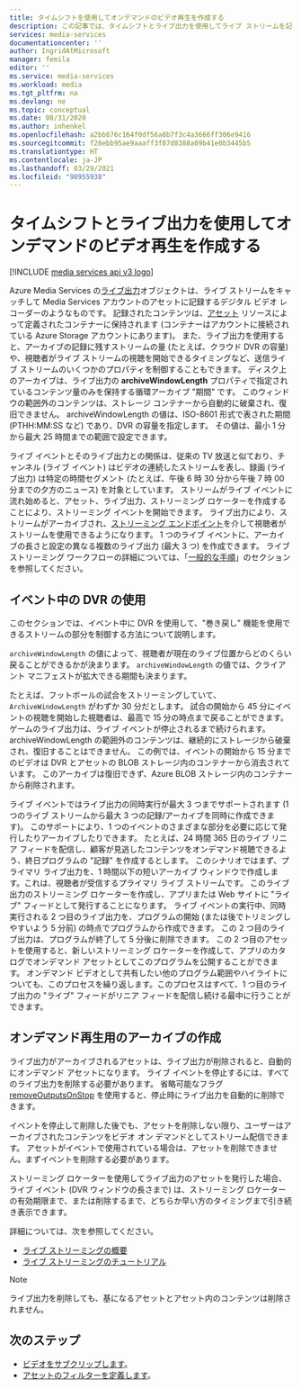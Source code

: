 ```yaml
---
title: タイムシフトを使用してオンデマンドのビデオ再生を作成する
description: この記事では、タイムシフトとライブ出力を使用してライブ ストリームを記録し、オンデマンド再生を作成する方法について説明します。
services: media-services
documentationcenter: ''
author: IngridAtMicrosoft
manager: femila
editor: ''
ms.service: media-services
ms.workload: media
ms.tgt_pltfrm: na
ms.devlang: ne
ms.topic: conceptual
ms.date: 08/31/2020
ms.author: inhenkel
ms.openlocfilehash: a2bb876c164f0df56a8b7f3c4a3666ff306e9416
ms.sourcegitcommit: f28ebb95ae9aaaff3f87d8388a09b41e0b3445b5
ms.translationtype: HT
ms.contentlocale: ja-JP
ms.lasthandoff: 03/29/2021
ms.locfileid: "98955938"
---
```

# <a name="use-time-shifting-and-live-outputs-to-create-on-demand-video-playback"></a>タイムシフトとライブ出力を使用してオンデマンドのビデオ再生を作成する

[!INCLUDE [media services api v3 logo](./includes/v3-hr.md)]

Azure Media Services の[ライブ出力](/rest/api/media/liveoutputs)オブジェクトは、ライブ ストリームをキャッチして Media Services アカウントのアセットに記録するデジタル ビデオ レコーダーのようなものです。 記録されたコンテンツは、[アセット](/rest/api/media/assets) リソースによって定義されたコンテナーに保持されます (コンテナーはアカウントに接続されている Azure Storage アカウントにあります)。 また、ライブ出力を使用すると、アーカイブの記録に残すストリームの量 (たとえば、クラウド DVR の容量) や、視聴者がライブ ストリームの視聴を開始できるタイミングなど、送信ライブ ストリームのいくつかのプロパティを制御することもできます。 ディスク上のアーカイブは、ライブ出力の **archiveWindowLength** プロパティで指定されているコンテンツ量のみを保持する循環アーカイブ "期間" です。 このウィンドウの範囲外のコンテンツは、ストレージ コンテナーから自動的に破棄され、復旧できません。 archiveWindowLength の値は、ISO-8601 形式で表された期間 (PTHH:MM:SS など) であり、DVR の容量を指定します。 その値は、最小 1 分から最大 25 時間までの範囲で設定できます。

ライブ イベントとそのライブ出力との関係は、従来の TV 放送と似ており、チャンネル (ライブ イベント) はビデオの連続したストリームを表し、録画 (ライブ出力) は特定の時間セグメント (たとえば、午後 6 時 30 分から午後 7 時 00 分までの夕方のニュース) を対象としています。 ストリームがライブ イベントに流れ始めると、アセット、ライブ出力、ストリーミング ロケーターを作成することにより、ストリーミング イベントを開始できます。 ライブ出力により、ストリームがアーカイブされ、[ストリーミング エンドポイント](/rest/api/media/streamingendpoints)を介して視聴者がストリームを使用できるようになります。 1 つのライブ イベントに、アーカイブの長さと設定の異なる複数のライブ出力 (最大 3 つ) を作成できます。 ライブ ストリーミング ワークフローの詳細については、「[一般的な手順](live-streaming-overview.md#general-steps)」のセクションを参照してください。

## <a name="using-a-dvr-during-an-event"></a>イベント中の DVR の使用

このセクションでは、イベント中に DVR を使用して、"巻き戻し" 機能を使用できるストリームの部分を制御する方法について説明します。

`archiveWindowLength` の値によって、視聴者が現在のライブ位置からどのくらい戻ることができるかが決まります。 `archiveWindowLength` の値では、クライアント マニフェストが拡大できる期間も決まります。

たとえば、フットボールの試合をストリーミングしていて、`ArchiveWindowLength` がわずか 30 分だとします。 試合の開始から 45 分にイベントの視聴を開始した視聴者は、最高で 15 分の時点まで戻ることができます。 ゲームのライブ出力は、ライブ イベントが停止されるまで続けられます。 archiveWindowLength の範囲外のコンテンツは、継続的にストレージから破棄され、復旧することはできません。 この例では、イベントの開始から 15 分までのビデオは DVR とアセットの BLOB ストレージ内のコンテナーから消去されています。 このアーカイブは復旧できず、Azure BLOB ストレージ内のコンテナーから削除されます。

ライブ イベントではライブ出力の同時実行が最大 3 つまでサポートされます (1 つのライブ ストリームから最大 3 つの記録/アーカイブを同時に作成できます)。 このサポートにより、1 つのイベントのさまざまな部分を必要に応じて発行したりアーカイブしたりできます。 たとえば、24 時間 365 日のライブ リニア フィードを配信し、顧客が見逃したコンテンツをオンデマンド視聴できるよう、終日プログラムの "記録" を作成するとします。 このシナリオではまず、プライマリ ライブ出力を、1 時間以下の短いアーカイブ ウィンドウで作成します。これは、視聴者が受信するプライマリ ライブ ストリームです。 このライブ出力のストリーミング ロケーターを作成し、アプリまたは Web サイトに "ライブ" フィードとして発行することになります。 ライブ イベントの実行中、同時実行される 2 つ目のライブ出力を、プログラムの開始 (または後でトリミングしやすいよう 5 分前) の時点でプログラムから作成できます。 この 2 つ目のライブ出力は、プログラムが終了して 5 分後に削除できます。 この 2 つ目のアセットを使用すると、新しいストリーミング ロケーターを作成して、アプリのカタログでオンデマンド アセットとしてこのプログラムを公開することができます。 オンデマンド ビデオとして共有したい他のプログラム範囲やハイライトについても、このプロセスを繰り返します。このプロセスはすべて、1 つ目のライブ出力の "ライブ" フィードがリニア フィードを配信し続ける最中に行うことができます。

## <a name="creating-an-archive-for-on-demand-playback"></a>オンデマンド再生用のアーカイブの作成

ライブ出力がアーカイブされるアセットは、ライブ出力が削除されると、自動的にオンデマンド アセットになります。 ライブ イベントを停止するには、すべてのライブ出力を削除する必要があります。 省略可能なフラグ [removeOutputsOnStop](/rest/api/media/liveevents/stop#request-body) を使用すると、停止時にライブ出力を自動的に削除できます。

イベントを停止して削除した後でも、アセットを削除しない限り、ユーザーはアーカイブされたコンテンツをビデオ オン デマンドとしてストリーム配信できます。 アセットがイベントで使用されている場合は、アセットを削除できません。まずイベントを削除する必要があります。

ストリーミング ロケーターを使用してライブ出力のアセットを発行した場合、ライブ イベント (DVR ウィンドウの長さまで) は、ストリーミング ロケーターの有効期限まで、または削除するまで、どちらか早い方のタイミングまで引き続き表示できます。

詳細については、次を参照してください。

- [ライブ ストリーミングの概要](live-streaming-overview.md)
- [ライブ ストリーミングのチュートリアル](stream-live-tutorial-with-api.md)

> [!NOTE]
> ライブ出力を削除しても、基になるアセットとアセット内のコンテンツは削除されません。

## <a name="next-steps"></a>次のステップ

* [ビデオをサブクリップします](subclip-video-rest-howto.md)。
* [アセットのフィルターを定義します](filters-dynamic-manifest-rest-howto.md)。
